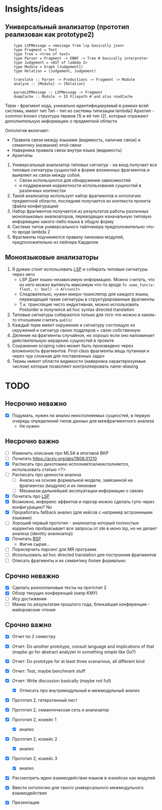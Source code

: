 
# Insights/ideas

## Универсальный анализатор (прототип реализован как prototype2)

```
    type LSPMessage = <message from lsp basically json>
    type Fragment = Text
    type Tree = <tree of text>
    type Parser = Fragment -> EBNF -> Tree # basically interpreter
    type Judgement = <AST of lambda 2>
    type Module = Graph [Judgement])
    type Relation = (Judgement, Judgement)

    translate :: Parser -> Productions -> Fragment -> Module
    analyze :: [Module] -> [Relation]

    parseLSPMessage :: LSPMessage -> Fragment
    dumpCache :: Module -> IO Filepath # and also readCache
```

Терм - фрагмент кода, уникально идентифицируемый в рамках всей системы, имеет тип
Тип - тип из системы типизации lambda2
Архетип - common known структура термов (1) и её тип (2), которые отражают дополнительную информацию о предметной области

Онтология включает:
- Правила связи между языками (видимость, наличие связи) и семантику (название) этой связи
- Наверняка правила связи внутри языка (видимость)
- Архетипы

1. Универсальный анализатор типовых сигнатур - на вход получает все типовые сигнатуры сущностей в форме вложенных фрагментов и выявляет их связи между собой.
    - Связи используются для обнаружения зависимостей 
    - и поддержания корректности использования сущностей в различных контекстах
1. Такой анализатор использует набор фрагментов и онтологию предметной области, последняя получается из контекста проекта (файла конфигурации)
1. Набор фрагментов получается из результатов работы различных моноязыковых анализаторов, переводящих изначальную типовую информацию 
какого-либо языка в общую форму
1. Система типов универсального тайпчекера предположительно что-то вроде lambda 2
1. Фрагменты подчиняются правилу линковки модулей, предположительно из пейпера Карделли

## Моноязыковые анализаторы
1. Я думаю стоит использовать [LSP](https://microsoft.github.io/language-server-protocol/) и собирать типовые сигнатуры через него
    * LSP Дает языко-независимую информацию. Можно считать, что из него можно вытянуть максимум что-то вроде `fn some_func(a: float, c: bool) -> Arc<unit>`
    * Следовательно, нужен микро-транслятор для каждого языка, переводящий такие сигнатуры в структурированные фрагменты
    * Т.к. трансляция чисто индуктивная, можно использовать Postorder и получится ad hoc syntax directed translation
1. Типовые сигнатуры собираются только для того что можно в каком-то отношении считать `public`
1. Каждый терм имеет окружение и сигнатуру состоящую из окружений и сигнатур своих поддтеров + свою собственную
1. Деление на фрагменты случайное, но хорошо если оно напоминает действительную иерархию сущностей в проекте
1. Сохранение scoping rules может быть произведено через вложенность фрагментов. First-class фрагменты вещь путанная и через чур сложная для поставленных задач
1. Термы имеют области видимости (наверняка характеризуемые числом) которые позволяют контроллировать name-aliasing

# TODO

## Несрочно неважно

- [x] Подумать, нужен ли анализ неисполняемых сущностей, в первую очередь определений типов данных для межфрагментного анализа
    * Не нужен

## Несрочно важно

- [ ] Изменить описание про MLSA в итоговой ВКР
- [ ] Почитать https://arxiv.org/abs/1808.01210
- [x] Расписать про дихотомию исполняется/неисполняется, использовать статью <?>
- [ ] Расписать про ценности анализа
    - [ ] Анализ на основе формальной модели, завязанной на фрагментах (модулях) и их линковке
    - [ ] Механизм дальнейшей эксплуатации информации о связях
- [x] Почитать про [LSP](https://microsoft.github.io/language-server-protocol/)
- [x] Возможно, инференс эффектов и парсер можно сделать тупо через конфигурацию? No
- [x] Проработать fallback анализ (для кейсов с например встроенными языками)
- [ ] Хороший первый прототип - анализатор который полностью корректно пробрасывает все запросы от ide в моно lsp, но не делает анализа (identity анализатор) 
- [x] Почитать [BSP](https://build-server-protocol.github.io/)
    - Фигня сырая...
- [ ] Порисерчить парсинг для МЯ программ
- [ ] Использовать ad hoc directed translation для построения фрагментов
- [ ] Описать фрагменты и их семантику более формально

## Срочно неважно

- [x] Сделать разноплановые тесты на прототип 2
- [x] Обзор текущих конференций (напр КМУ)
- [ ] Ису достижения
- [ ] Манир по результатам прошлого года, ближайшая конференция - майоровские чтения

## Срочно важно

- [x] Отчет по 2 семестру
- [x] Отчет: Do another prototype, consult language and implications of that (maybe go for abstract analyzer in something simple like Go?)
- [x] Отчет: Do prototype for at least three scenarious, all different kind
- [x] Отчет: Test, maybe benchmark stuff
- [x] Отчет: Write discussion basically (maybe not full)
    - [x] Отписать про внутримодульный и межмодульный анализ
- [x] Прототип 2, гетерогенный лист
- [x] Прототип 2, семантическая сеть и анализатор
- [x] Прототип 2, юзкейс 1
    - [x] анализ
- [x] Прототип 2, юзкейс 2
    - [x] анализ
- [x] Прототип 2, юзкейс 3
    - [x] анализ
- [x] Рассмотреть идею взаимодействия языков в юзкейсах как модулей
- [x] Ввести онтологию для такого универсального межмодульного взаимодействия
- [x] Презентация


